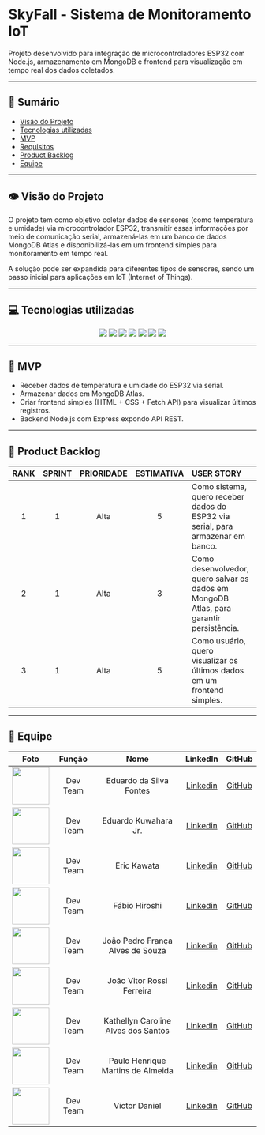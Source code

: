 # SkyFall - Sistema de Monitoramento IoT

<p>Projeto desenvolvido para integração de microcontroladores ESP32 com Node.js, armazenamento em MongoDB e frontend para visualização em tempo real dos dados coletados.</p>

---

## 📑 Sumário
- [Visão do Projeto](#visao-do-projeto)
- [Tecnologias utilizadas](#tecnologias)
- [MVP](#mvp)
- [Requisitos](#requisitos)
- [Product Backlog](#backlog)
- [Equipe](#equipe)

---

## 👁 Visão do Projeto <a name="visao-do-projeto"></a>
<p>
O projeto tem como objetivo coletar dados de sensores (como temperatura e umidade) via microcontrolador ESP32, transmitir essas informações por meio de comunicação serial, armazená-las em um banco de dados MongoDB Atlas e disponibilizá-las em um frontend simples para monitoramento em tempo real.  

A solução pode ser expandida para diferentes tipos de sensores, sendo um passo inicial para aplicações em IoT (Internet of Things).
</p>

---


## 💻 Tecnologias utilizadas <a name="tecnologias"></a>
<div align="center">
<img src="https://img.shields.io/badge/node.js-000000?style=for-the-badge&logo=nodedotjs&logoColor=green">
<img src="https://img.shields.io/badge/express-000000?style=for-the-badge&logo=express&logoColor=white">
<img src="https://img.shields.io/badge/mongodb-000000?style=for-the-badge&logo=mongodb&logoColor=green">
<img src="https://img.shields.io/badge/html5-000000?style=for-the-badge&logo=html5&logoColor=orange">
<img src="https://img.shields.io/badge/css3-000000?style=for-the-badge&logo=css3&logoColor=blue">
<img src="https://img.shields.io/badge/esp32-000000?style=for-the-badge&logo=espressif&logoColor=red">
<img src="https://img.shields.io/badge/git-000000?style=for-the-badge&logo=git&logoColor=red">
</div>

---

## 🎯 MVP <a name="mvp"></a>
- Receber dados de temperatura e umidade do ESP32 via serial.
- Armazenar dados em MongoDB Atlas.
- Criar frontend simples (HTML + CSS + Fetch API) para visualizar últimos registros.
- Backend Node.js com Express expondo API REST.

---

## 📜 Product Backlog <a name="backlog"></a>

| RANK | SPRINT | PRIORIDADE | ESTIMATIVA | USER STORY | STATUS |
|:----:|:------:|:----------:|:----------:|:----------|:------:|
| 1    |   1    | Alta       | 5          | Como sistema, quero receber dados do ESP32 via serial, para armazenar em banco. | ✅ |
| 2    |   1    | Alta       | 3          | Como desenvolvedor, quero salvar os dados em MongoDB Atlas, para garantir persistência. | ✅ |
| 3    |   1    | Alta       | 5          | Como usuário, quero visualizar os últimos dados em um frontend simples. | ✅ |

---

## 👥 Equipe <a name="equipe"><a>
|  Foto        |     Função    |           Nome            |                            LinkedIn                            |                      GitHub                       |
| :----: | :-----------: | :-----------------------: | :------------------------------------------------------------: | :-----------------------------------------------: |
| <img src="https://avatars.githubusercontent.com/u/160733714?v=4" width="75px"> | Dev Team  | Eduardo da Silva Fontes | [Linkedin](https://www.linkedin.com/in/eduardo-da-silva-fontes/)  | [GitHub](https://github.com/DuuhZero)           |
| <img src="https://avatars.githubusercontent.com/u/162118889?v=4" width="75px"> | Dev Team | Eduardo Kuwahara Jr. |  [Linkedin](https://www.linkedin.com/in/eduardo-kuwahara-3b2267303/)  | [GitHub](https://github.com/EduardoKuwahara) |
| <img src="https://avatars.githubusercontent.com/u/161594793?v=4" width="75px"> | Dev Team      | Eric Kawata |  [Linkedin](https://www.linkedin.com/in/eric-kawata-99678b302/)  | [GitHub](https://github.com/ericFatec)    |
| <img src="https://avatars.githubusercontent.com/u/144804717?v=4" width="75px"> | Dev Team      | Fábio Hiroshi |  [Linkedin](https://www.linkedin.com/in/f%C3%A1bio-hiroshi-5393a51a0)  | [GitHub](https://github.com/FabioHiros)    |
| <img src="https://avatars.githubusercontent.com/u/119539664?v=4" width="75px">|Dev Team| João Pedro França Alves de Souza |  [Linkedin](https://www.linkedin.com/in/joão-pedro-frança-alves-de-souza-8700a62b3/)  | [GitHub](https://github.com/jofran2001)  |
| <img src="https://avatars.githubusercontent.com/u/162117916?v=4" width="75px"> | Dev Team  | João Vitor Rossi Ferreira |  [Linkedin](https://www.linkedin.com/in/joão-rossi-7311a0301/)  | [GitHub](https://github.com/joaorossiferreira)    |
| <img src="https://avatars.githubusercontent.com/u/95691713?v=4" width="75px"> | Dev Team      | Kathellyn Caroline Alves dos Santos |  [Linkedin](https://www.linkedin.com/in/kathellyn-caroline-a562101b9)  | [GitHub](https://github.com/CarolineKathellyn)    |
| <img src="https://avatars.githubusercontent.com/u/162117908?v=4" width="75px"> | Dev Team      | Paulo Henrique Martins de Almeida |  [Linkedin](https://www.linkedin.com/in/paulo-almeida-3102452a7/)  | [GitHub](https://github.com/pauloalmeida46)    |
| <img src="https://avatars.githubusercontent.com/u/161987258?v=4" width="75px"> | Dev Team      | Victor Daniel |  [Linkedin](https://www.linkedin.com/in/victor-daniel-ramos-bessa-1436a3215/)  | [GitHub](https://github.com/victordanielrb)    |
